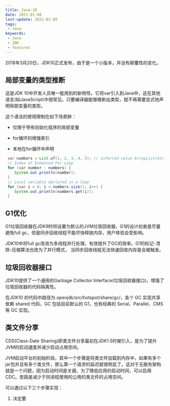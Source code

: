 ```yaml
---
title: Java-10
date: 2021-01-08
last-update: 2021-01-08
tags:
 - Java
keywords:
 - Java
 - JDK 
 - features
---
```


2018年3月20日，JDK10正式发布，由于是一个小版本，并没有颠覆性的变化。

## 局部变量的类型推断

这是JDK 10中开发人员唯一能用到的新特性。它将var引入到Java中，这在其他语言(如JavaScript)中很常见。只要编译器能够推断出类型，就不再需要显式地声明局部变量的类型。

这个语法的使用限制在如下场景肿：
- 仅限于带有初始化程序的局部变量
 
- for循环的增强索引
 
- 本地在for循环中声明

```java 
 var numbers = List.of(1, 2, 3, 4, 5); // inferred value ArrayList<String>
 // Index of Enhanced For Loop
 for (var number : numbers) {
 	System.out.println(number);
 }
 // Local variable declared in a loop
 for (var i = 0; i < numbers.size(); i++) {
 	System.out.println(numbers.get(i));
 }
```



## G1优化
G1垃圾回收器在JDK9时呗设置为默认的JVM垃圾回收器，G1的设计初衷是尽量避免full gc，但是同步回收线程不能尽快释放内存，用户体验会受影响。

JDK10中将full gc改进为多线程并行处理，有效提升了GC的效率。G1的标记-清除-压缩算法也改为了并行模式， 当同步回收线程无法快速回收内存是会被触发。

## 垃圾回收器接口

JDK10提供了一个通用的Garbage Collector Interface(垃圾回收器接口)，增强了垃圾回收器的代码隔离性。

在JDK10 的代码中路径为 openjdk/src/hotspot/share/gc/，各个 GC 实现共享依赖 shared 代码，GC 包括目前默认的 G1，也有经典的 Serial、Parallel、CMS 等 GC 实现。

## 类文件分享

CDS(Class-Date Sharing)即类文件分享最初在JDK1.5时被引入，是为了提升JVM的启动速度并减少启动占用空间。

JVM启动平台的初始阶段，其中一个步骤是将类文件加载到内存中，如果有多个jar包并且有多个类文件，那么第一个请求的延迟就很明显了。这对于无服务架构就是一个问题，因为启动时间是关键。为了降低应用的启动时间，可以启用CDC。思路是减少于同进程使用的公用的类文件的占用空间。

可以通过以下三个步骤实现：
1. 决定要


